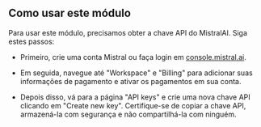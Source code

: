 ## Como usar este módulo

Para usar este módulo, precisamos obter a chave API do MistralAI. Siga estes passos:

- Primeiro, crie uma conta Mistral ou faça login em [console.mistral.ai](https://console.mistral.ai/home).

- Em seguida, navegue até "Workspace" e "Billing" para adicionar suas informações de pagamento e ativar os pagamentos em sua conta.
- Depois disso, vá para a página "API keys" e crie uma nova chave API clicando em "Create new key". Certifique-se de copiar a chave API, armazená-la com segurança e não compartilhá-la com ninguém.